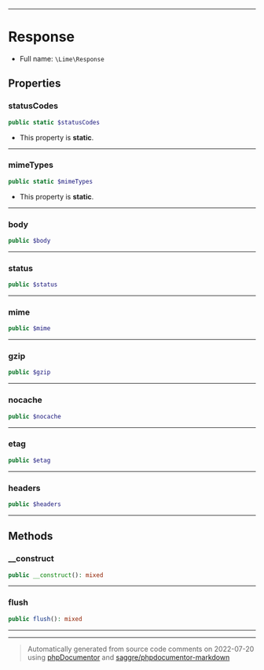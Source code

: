 ***

# Response





* Full name: `\Lime\Response`



## Properties


### statusCodes



```php
public static $statusCodes
```



* This property is **static**.


***

### mimeTypes



```php
public static $mimeTypes
```



* This property is **static**.


***

### body



```php
public $body
```






***

### status



```php
public $status
```






***

### mime



```php
public $mime
```






***

### gzip



```php
public $gzip
```






***

### nocache



```php
public $nocache
```






***

### etag



```php
public $etag
```






***

### headers



```php
public $headers
```






***

## Methods


### __construct



```php
public __construct(): mixed
```











***

### flush



```php
public flush(): mixed
```











***


***
> Automatically generated from source code comments on 2022-07-20 using [phpDocumentor](http://www.phpdoc.org/) and [saggre/phpdocumentor-markdown](https://github.com/Saggre/phpDocumentor-markdown)
